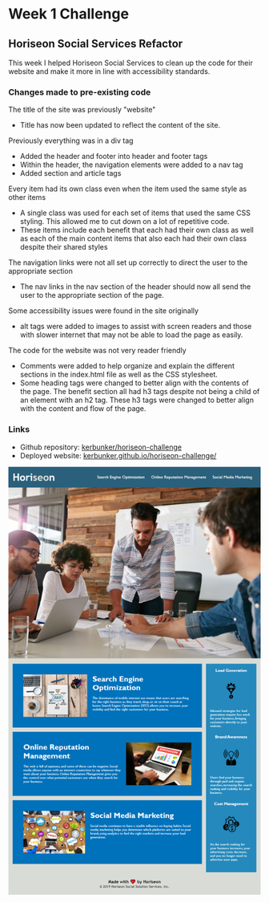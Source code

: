 # Week 1 Challenge

## Horiseon Social Services Refactor

This week I helped Horiseon Social Services to clean up the code for their website and make it more in line with accessibility standards.

### Changes made to pre-existing code

The title of the site was previously "website"
* Title has now been updated to reflect the content of the site.

Previously everything was in a div tag
* Added the header and footer into header and footer tags
* Within the header, the navigation elements were added to a nav tag
* Added section and article tags

Every item had its own class even when the item used the same style as other items
* A single class was used for each set of items that used the same CSS styling. This allowed me to cut down on a lot of repetitive code.
* These items include each benefit that each had their own class as well as each of the main content items that also each had their own class despite their shared styles

The navigation links were not all set up correctly to direct the user to the appropriate section
* The nav links in the nav section of the header should now all send the user to the appropriate section of the page.

Some accessibility issues were found in the site originally
* alt tags were added to images to assist with screen readers and those with slower internet that may not be able to load the page as easily.

The code for the website was not very reader friendly
* Comments were added to help organize and explain the different sections in the index.html file as well as the CSS stylesheet.
* Some heading tags were changed to better align with the contents of the page. The benefit section all had h3 tags despite not being a child of an element with an h2 tag. These h3 tags were changed to better align with the content and flow of the page.

### Links
* Github repository: [kerbunker/horiseon-challenge](https://github.com/kerbunker/horiseon-challenge)
* Deployed website: [kerbunker.github.io/horiseon-challenge/](https://kerbunker.github.io/horiseon-challenge/)

![screenshot](/assets/images/page-screenshot.png)
